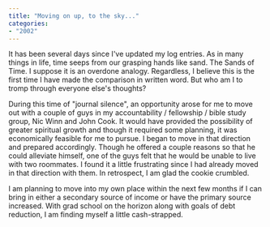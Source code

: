 ```yaml
---
title: "Moving on up, to the sky..."
categories:
- "2002"
---
```


It has been several days since I've updated my log entries. As in many things in life, time seeps from our grasping hands like sand. The Sands of Time. I suppose it is an overdone analogy. Regardless, I believe this is the first time I have made the comparison in written word. But who am I to tromp through everyone else's thoughts?

During this time of "journal silence", an opportunity arose for me to move out with a couple of guys in my accountability / fellowship / bible study group, Nic Winn and John Cook. It would have provided the possibility of greater spiritual growth and though it required some planning, it was economically feasible for me to pursue. I began to move in that direction and prepared accordingly. Though he offered a couple reasons so that he could alleviate himself, one of the guys felt that he would be unable to live with two roommates. I found it a little frustrating since I had already moved in that direction with them. In retrospect, I am glad the cookie crumbled.

I am planning to move into my own place within the next few months if I can bring in either a secondary source of income or have the primary source increased. With grad school on the horizon along with goals of debt reduction, I am finding myself a little cash-strapped.
